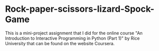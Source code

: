 # Rock-paper-scissors-lizard-Spock-Game
This is a mini-project assignment that I did for the online course "An Introduction to Interactive Programming in Python (Part 1)" by Rice University that can be found on the website Coursera.
